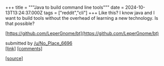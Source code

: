 +++
title = """Java to build command line tools"""
date = 2024-10-13T13:24:37.000Z
tags = ["reddit","cli"]
+++
Like this? I know java and I want to build tools without the overhead of learning a new technology. Is that possible?

[https://github.com/LeperGnome/bt](https://github.com/LeperGnome/bt)

submitted by [/u/No\_Place\_6696](https://www.reddit.com/user/No_Place_6696)  
[\[link\]](https://www.reddit.com/r/commandline/comments/1g2pl3l/java_to_build_command_line_tools/) [\[comments\]](https://www.reddit.com/r/commandline/comments/1g2pl3l/java_to_build_command_line_tools/)

[[source]](https://www.reddit.com/r/commandline/comments/1g2pl3l/java_to_build_command_line_tools/)
